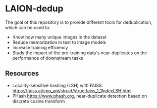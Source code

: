 # LAION-dedup

The goal of this repository is to provide different tools for deduplication, which can be used to:

- Know how many unique images in the dataset
- Reduce memorization in text to image models
- Increase training efficiency
- Study the impact of the pre-training data's near-duplicates on the performance of downstream tasks

## Resources

- Locality-sensitive hashing (LSH) with FAISS: <https://faiss.ai/cpp_api/struct/structfaiss_1_1IndexLSH.html>
- PHash <https://www.phash.org>, near-duplicate detection based on discrete cosine transform

